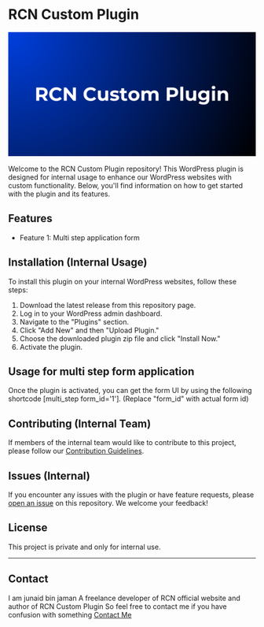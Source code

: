 # RCN Custom Plugin

![RCN Custom Plugin Logo](/admin/img/rcn-ustom-plugin.png)

Welcome to the RCN Custom Plugin repository! This WordPress plugin is designed for internal usage to enhance our WordPress websites with custom functionality. Below, you'll find information on how to get started with the plugin and its features.

## Features

- Feature 1: Multi step application form

## Installation (Internal Usage)

To install this plugin on your internal WordPress websites, follow these steps:

1. Download the latest release from this repository page.
2. Log in to your WordPress admin dashboard.
3. Navigate to the "Plugins" section.
4. Click "Add New" and then "Upload Plugin."
5. Choose the downloaded plugin zip file and click "Install Now."
6. Activate the plugin.

## Usage for multi step form application

Once the plugin is activated, you can get the form UI by using the following shortcode [multi_step form_id='1']. (Replace "form_id" with actual form id)

## Contributing (Internal Team)

If members of the internal team would like to contribute to this project, please follow our [Contribution Guidelines](CONTRIBUTING.md).

## Issues (Internal)

If you encounter any issues with the plugin or have feature requests, please [open an issue](https://github.com/junaidbinjaman/RCN-Custom-Plugin/issues) on this repository. We welcome your feedback!

## License

This project is private and only for internal use.

---

## Contact
I am junaid bin jaman
A freelance developer of RCN official website and author of RCN Custom Plugin
So feel free to contact me if you have confusion with something
[Contact Me](mailto:me@junaidbinjaman.com)